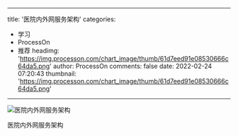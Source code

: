 
---
title: '医院内外网服务架构'
categories: 
 - 学习
 - ProcessOn
 - 推荐
headimg: 'https://img.processon.com/chart_image/thumb/61d7eed91e08530666c64da5.png'
author: ProcessOn
comments: false
date: 2022-02-24 07:20:43
thumbnail: 'https://img.processon.com/chart_image/thumb/61d7eed91e08530666c64da5.png'
---

<div>   
<img class="thumb" alt="医院内外网服务架构" src="https://img.processon.com/chart_image/thumb/61d7eed91e08530666c64da5.png" referrerpolicy="no-referrer">
<p>医院内外网服务架构</p>  
</div>
            